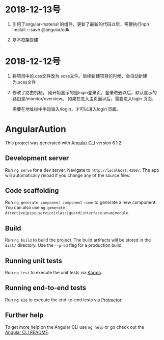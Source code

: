 # 2018-12-13号

1. 引用了angular-material 的组件，更新了最新的代码以后，需要执行npn imstall --save @angular/cdk  

2. 基本框架搭建

# 2018-12-12号

1. 将项目中的.css文件改为.scss文件。后续新建项目的时候，会自动新建为.scss文件

2. 修改了路由机制。 刚开始显示的是login登录页，登录进去以后，默认显示的路由是/monitor/overview。 如果在进入主页面以后，需要进入login 页面，

   需要在地址栏中手动输入/login，才可以进入login 页面。


# AngularAution

This project was generated with [Angular CLI](https://github.com/angular/angular-cli) version 6.1.2.

## Development server

Run `ng serve` for a dev server. Navigate to `http://localhost:4200/`. The app will automatically reload if you change any of the source files.

## Code scaffolding

Run `ng generate component component-name` to generate a new component. You can also use `ng generate directive|pipe|service|class|guard|interface|enum|module`.

## Build

Run `ng build` to build the project. The build artifacts will be stored in the `dist/` directory. Use the `--prod` flag for a production build.

## Running unit tests

Run `ng test` to execute the unit tests via [Karma](https://karma-runner.github.io).

## Running end-to-end tests

Run `ng e2e` to execute the end-to-end tests via [Protractor](http://www.protractortest.org/).

## Further help

To get more help on the Angular CLI use `ng help` or go check out the [Angular CLI README](https://github.com/angular/angular-cli/blob/master/README.md).
